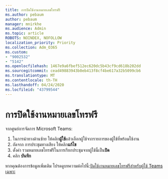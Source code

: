 ```yaml
---
title: การปิดใช้งานหมายเลขโทรฟรี
ms.author: pebaum
author: pebaum
manager: mnirkhe
ms.audience: Admin
ms.topic: article
ROBOTS: NOINDEX, NOFOLLOW
localization_priority: Priority
ms.collection: Adm_O365
ms.custom:
- "9002532"
- "5142"
ms.openlocfilehash: 1467e9a6fbef512ec620dc5b43cf9cd618b202dd
ms.sourcegitcommit: cead49883943b0eb413f8cf4be617a32b5099cb6
ms.translationtype: MT
ms.contentlocale: th-TH
ms.lasthandoff: 04/24/2020
ms.locfileid: "43799544"
---
```

# <a name="disabling-toll-free-numbers"></a>การปิดใช้งานหมายเลขโทรฟรี

จากศูนย์การจัดการ Microsoft Teams:

1. ในการนําทางด้านซ้าย ให้คลิก**ผู้ใช้**แล้วเลือกผู้ใช้จากรายการของผู้ใช้ที่พร้อมใช้งาน
2. ถัดจาก การประชุมทางเสียง ให้คลิก**แก้ไข**
3. ตั้งค่า รวมหมายเลขโทรฟรีในการเรียกประชุมจากผู้ใช้นี้เป็น**ปิด**
4. คลิก **บันทึก**

หากคุณต้องการข้อมูลเพิ่มเติม โปรดดูบทความต่อไปนี้:[ปิดใช้งานหมายเลขโทรฟรีสําหรับผู้ใช้ Teams เฉพาะ](https://docs.microsoft.com/microsoftteams/disabling-toll-free-numbers-for-specific-teams-users)
